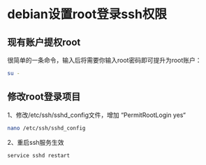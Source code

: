 # debian设置root登录ssh权限

## 现有账户提权root

很简单的一条命令，输入后将需要你输入root密码即可提升为root账户：

```bash
su -
```

## 修改root登录项目

1、修改/etc/ssh/sshd\_config文件，增加 “PermitRootLogin yes“

```bash
nano /etc/ssh/sshd_config
```

2、重启ssh服务生效

```bash
service sshd restart
```

